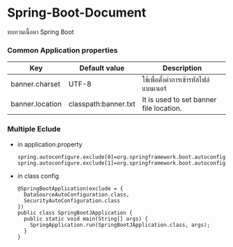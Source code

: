 # Spring-Boot-Document
ทบทวนเนื้อหา Spring Boot

### Common Application properties

| Key      | Default value | Description |
| ------------- | ------------- |-------------|
| banner.charset  | UTF-8  |ใช้เพื่อตั้งค่าการเข้ารหัสไฟล์แบนเนอร์  |
| banner.location  | classpath:banner.txt  |It is used to set banner file location. |


### Multiple Eclude

- in application.property

      spring.autoconfigure.exclude[0]=org.springframework.boot.autoconfigure.jdbc.DataSourceAutoConfiguration
      spring.autoconfigure.exclude[1]=org.springframework.boot.autoconfigure.security.servlet.SecurityAutoConfiguration
      
- in class config

      @SpringBootApplication(exclude = {
        DataSourceAutoConfiguration.class,
        SecurityAutoConfiguration.class
      })
      public class SpringBootJApplication {
        public static void main(String[] args) {
          SpringApplication.run(SpringBootJApplication.class, args);
        }
      }

